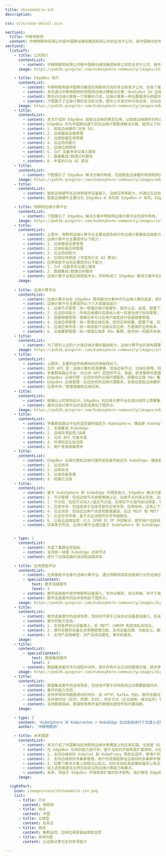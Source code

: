 ```yaml
---
title: chinamobile-iot
description:

css: scss/case-detail.scss

section1:
  title: 中移物联网
  content: 中移物联网有限公司是中国移动通信集团有限公司的全资子公司，是中国移动在物联网领域的主责企业。
section2:
  listLeft:
    - title: 公司简介
      contentList:
        - content: 中移物联网有限公司是中国移动通信集团有限公司的全资子公司，是中国移动在物联网领域的主责企业。公司定位为物联网核心能力的锻造者、物联网专业市场的领导者、全网物联网业务的支撑者、科技型企业改革的示范者。公司聚焦物联网业务能力建设与市场拓展，重点围绕物联网基础通用能力、视频物联网（VIoT）、智能物联网（AIoT）、产业物联网（IIoT）打造物联网核心技术和产品，支撑全网物联网业务发展。
      image: https://pek3b.qingstor.com/kubesphere-community/images/Chinamobile-iot-1.jpeg

    - title: EdgeBox 简介
      contentList:
        - content: 中移物联网是中国移动集团在物联网方向的专业研发子公司，在各个垂直行业都有非常丰富和完成的解决方案。
        - content: 本文通过中移物联网的物联网边缘计算解决方案：OneCyber 5G 边缘网关，简称 OneCyber EdgeBox (下文统称为 EdgeBox)，介绍中国移动在基于 Kubernetes 的物联网边缘计算应用实践。
        - content: 首先对边缘计算做一个简要的介绍，边缘计算是一种在数据源头侧提供运算、存储、网络等的IT能力，用以降低数字化转型的成本、提高资源利用率、增强业务的灵活性。
        - content: 下图展示了边缘计算的总览和分类。图中上半部分称为轻边缘，也叫远边缘，因为边缘计算的算力距离用户和现场比较近，经常作为物联网的网关设备呈现在用户面前。而图中下半部分称为重边缘，也叫近边缘，也就是我们通常所说的 MEC，MEC 的运算、存储、网络等IT能力都比轻边缘强的多，在 MEC 部署的业务的应用就在边缘端处理用户请求和流量，不能处理的才继续上行到中心 DC 或云端。
      image: https://pek3b.qingstor.com/kubesphere-community/images/edgecomputing.png
    - title: 
      contentList:
        - content: 本文介绍的 EdgeBox 就是远边缘的典型应用，以智能边缘硬件的形式部署在用户现场，和云端的边缘计算管理平台进行云边协同，将云端的应用和能力延申到边缘侧。
        - content: EdgeBox 作为中国移动旗下的远边缘计算整体解决方案，提供以下的核心能力：
        - content: 1. 智能边缘硬件(支持 5G)
        - content: 2. 边缘基础设施管理
        - content: 3. 边缘容器应用管理
        - content: 4. 云边协同能力
        - content: 5. 边缘应用商城
        - content: 6. IoT 设备多协议接入服务
        - content: 7. 数据集成/数据分析服务
        - content: 8. 丰富的行业 AI 算法
    - title: 
      contentList:
        - content: 下图展示了 EdgeBox 解决方案的构成，包括智能边缘硬件和物联网边缘计算平台。
      image: https://pek3b.qingstor.com/kubesphere-community/images/edgebox.png
    - title: 
      contentList:
        - content: 智能边缘硬件在边缘侧提供设备接入，边缘应用等能力，并通过云边协同能力和云端的物联网边缘计算平台进行交互。物联网边缘计算平台在云端提供应用商城，边缘管理等能力，并通过标准接口和第三方平台进行对接。
        - content: 智能边缘硬件主要分为 EdgeBox-A 系列和 EdgeBox-V 系列。EdgeBox-A 系列定位为通用边缘 APP 一体机，基于通用 CPU 和标准操作系统，侧重于承载边云一体化应用。而 EdgeBox-V 系列则定位为 AI 机器视觉一体机，通过配置神经网络 ASIC，侧重边缘侧的视频和图像分析。

    - title: 物联网边缘计算平台
      contentList:   
        - content: 下图展示了 EdgeBox 解决方案中物联网边缘计算平台的组件构成。
      image: https://pek3b.qingstor.com/kubesphere-community/images/iot-edgecomputing.png
    - title:
      contentList:
        - content: 上图中，物联网边缘计算平台主要由蓝色部分的边缘计算基础设施能力和红色部分的由应用带来的扩展能力构成。边缘计算基础设施能力的部分称之为边缘计算平台，而由应用带来的扩展能力的部分称之为应用使能平台。
        - content: 边缘计算平台主要提供以下能力：
        - content: 1. 边缘基础设施管理
        - content: 2. 边缘容器应用管理
        - content: 3. 云边协同能力
        - content: 4. 边缘应用商城 (丰富的行业 AI 算法)
        - content: 应用使能平台则主要提供以下能力：
        - content: 1. IoT 设备多协议接入服务
        - content: 2. 数据集成/数据分析服务
        - content: 边缘计算平台和应用使能平台，共同构成了 EdgeBox 解决方案中云端的物联网边缘计算平台。下面就分别对这两个平台进行详细的说明。
      image: 
      
    - title: 边缘计算平台
      contentList:   
        - content: 边缘计算平台在 EdgeBox 整体解决方案中作为边缘计算的底座，提供边缘基础设施和应用的基础管理能力。有了边缘计算平台，才可以通过应用等方式扩展整个解决方案的能力。
        - content: 边缘计算平台主要提供以下六大类基础能力：
        - content: 1. 边缘节点管理：统一管理边缘计算硬件，提供认证、监控、配置下发等功能。
        - content: 2. 云边协同能力：所有边缘硬件资源纳入统一资源池进行协同管理；为边缘应用提供云边数据通道和云边管理通道，让业务在云和边之间无缝协同。
        - content: 3. 容器镜像管理：镜像仓库可以在用户维度进行容器镜像管理。
        - content: 4. 边缘应用管理：统一管理边缘应用，提供应用部署、配置下发、应用监控、远程调试。
        - content: 5. 边缘应用市场：统一收纳客户边缘业务应用，方便维护应用版本、部署模板。
        - content: 6. 云端集群管理：统一管理云端多 K8s 集群，提供统一视图并有效扩展业务规模。
    - title: 
      contentList: 
        - content: 为了提供上述的六大类边缘计算的基础能力，边缘计算平台的架构需要相应的组件和模块进行支撑。边缘计算平台的技术架构如下图所示。
      image: https://pek3b.qingstor.com/kubesphere-community/images/arch-edgecomputing.png
    - title: 
      contentList:   
        - content: 上图中，主要的组件和模块的作用解释如下。
        - content: 北向 API 层：边缘计算的资源建模，包括边缘节点，边缘应用等，同时负责向用户和第三方平台提供北向 REST API，以及持久化和缓存处理。
        - content: 多集群容器云平台：向北向 API 层提供节点，容器，和多集群的管理能力，南向管理 EdgeBox 的云端代理和承载云端代理的 K8s 集群。
        - content: EdgeBox 云端代理：云边协同的云端代理服务，部署在云端 K8s 集群中，提供边缘节点接入和向边缘端的资源同步等。
        - content: EdgeBox 边缘管理：云边协同的边缘代理服务，安装在智能边缘硬件上，提供边缘应用的运行环境和向云端的资源同步等。
        - content: 应用市场：管理镜像和边缘应用。
    - title: 
      contentList:   
        - content: 根据以上的架构设计，EdgeBox 的边缘计算平台在部分组件上需要集成开源软件来避免重复造轮子。其中多集群容器云平台和 EdgeBox 的云端以及边缘代理是选型的重点。
        - content: 最终边缘计算平台的选型结果如下图所示。
      image: https://pek3b.qingstor.com/kubesphere-community/images/edge-computing-platform.png
    - title: 
      contentList:   
        - content: 多集群容器云平台的选型最终敲定为 KubeSphere，理由是 KubeSphere 有如下的优势和能力：   
        - content: 1. 无缝集成 KubeEdge
        - content: 2. 边缘资源监控/运维
        - content: 3. 北向 API 完备丰富
        - content: 4. 开源社区比较活跃
        - content: 5. 用户多商用案例多  
    - title: 
      contentList:   
        - content: EdgeBox 云端代理和边缘代理的选型最终敲定为 KubeEdge，理由是 KubeEdge 拥有如下的优势和能力：
        - content: 1. 云边协同
        - content: 2. 边缘自治
        - content: 3. 边缘设备管理
        - content: 4. 轻量化边缘
    - title: 
      contentList:   
        - content: 基于 KubeSphere 和 KubeEdge 的既有能力，EdgeBox 解决方案也自研和增强了一部分特性，当前包括如下六大类：
        - content: 1. 节点管理：包括边缘节点纳管增强认证，边缘节点的属主信息，边缘节点的预置应用下发，边缘节点的数字连接关联等。
        - content: 2. 节点组：包括节点加入/退出节点组，应用在节点组内自动调度，节点故障时应用重调度，亲和/反亲和调度规则指定。
        - content: 3. 应用市场：包括适用于边缘场景的应用市场，应用审核，应用上下架，合作伙伴开发丰富行业应用，用户购买第三方提供应用。
        - content: 4. 云边消息：包括云边用户消息和数据通道，云边 REST 和 MQTT 双向通道，云边 REST 和 REST 双向通道。
        - content: 5. 云边文件传输：基于云边消息的文件传输服务。
        - content: 6. 公有云运维监控：引入 IPAM 的 IP 冲突解决，提供用户边缘容器运维/监控。
        - content: 综本章节所述，边缘计算平台通过基于 KubeSphere 和 KubeEdge 的开源框架，及规划的自研特性和能力，为 EdgeBox 解决方案提供了边缘计算的基础设施管理和云边协同能力，为物联网应用和平台提供了基础和底座。


    - type: 1
      contentList:
        - content: 丰富了集群监控指标
        - content: 支持统一纳管 KubeEdge 边缘节点
        - content: 提升了边缘容器的调试和运维效率

    - title: 应用使能平台
      contentList:
        - content: 应用使能平台基于边缘计算平台，通过物联网或其他垂直行业的边缘应用，以及相应的云端平台或服务，向用户提供完整的具有云边协同能力的行业解决方案。本章节着重介绍应用使能平台的两种套件，数字连接套件和数据集成套件。
        - specialContent:
            text: 数字连接套件
            level: 3
        - content: 数字连接套件提供物联网设备接入、多协议解析、协议转换、命令下发等一站式连接能力。支持电信级可靠、海量接入、跨机房部署。
        - content: 数字连接套件的技术架构如下图所示。
      image: https://pek3b.qingstor.com/kubesphere-community/images/digital-connecting-kit.png
    - title: 
      contentList:
        - content: 数字连接套件的适用场景，包括但不限于公有协议设备直连接入，私有协议设备接入，设备管理通用能力等。
        - content: 套件的能力包括：
        - content: 1. 支持各种协议设备接入，如 MQTT、LWM2M 和其他私有协议。
        - content: 2. 提供完整的设备生命周期管理功能，支持设备创建、功能定义、数据解析、在线调试等。
        - content: 3. 支持产品物模型，对产品添加属性、事件和服务。
      image: 
    - title:
      contentList:
        - specialContent: 
            text: 数据集成套件
            level: 3
        - content: 数据集成套件作为适配中间件，用于异构平台之间的数据对接，提供多种数据源采集能力和数据目的推送能力，以及数据缓存、抽取、变形等处理能力，打通个各业务孤岛，实现数据互联互通，助力企业数字化转型。数据集成套件的技术架构如下图所示。
      image: https://pek3b.qingstor.com/kubesphere-community/images/digital-intergration-suite.png
    - title:
      contentList:
        - content: 数据集成套件的适用场景，包括但不限于异构系统之间需要数据同步，场景联动，事件触发动作，以及作为规则引擎对采集的数据进行条件过滤等。
        - content: 套件的能力包括：
        - content: 支持多种异构数据源间的同步，如 HTTP、Kafka、MQS、数字连接设备属性、状态等。
        - content: 支持按时间（定时、周期、实时）、同步方式（主动调用、被动监听）等任务触发规则来调度任务。
        - content: 支持数据路由、数据转换等丰富的数据处理控件和内置函数。
      image: 

    - type: 2
      content: 'KubeSphere 对 Kubernetes + KebeEdge 云边系统进行了无侵入式的封装与扩展，完善了边缘容器的运维和监控功能。'
      author: '中移物联网'

    - title: 未来展望
      contentList:
        - content: 本文介绍了中国移动在物联网边缘计算赛道上的应用实践，也就是 5G 边缘网关 EdgeBox 解决方案。EdgeBox 基于 KubeSphere 和 KubeEdge，再加以规划和自研的强大特性和能力，给物联网边缘计算领域带来了开箱即用的整体解决方案。
        - content: 在 EdgeBox 后续的能力迭代中，基于当前的开放和易扩展架构，EdgeBox 规划了丰富的高级特性，例如：
        - content: 1. 支持边缘侧的 Kubelet 和 KubeProxy 等原生组件，使用户的云原生基础设施和资源无需做任何变更即可在边缘部署和应用
        - content: 2. 支持边缘侧的多集群管理，用户的资源能够在边缘侧的多集群中做到协同部署和扩缩容，让用户在边缘侧同样体验到多集群管理的能力
        - content: 3. 将整个解决方案上架移动公有云，同时支持私有部署和服务公有云用户
        - content: 如上这些都是在业界比较前沿的边缘计算能力和模式。
        - content: 未来，得益于 EdgeBox 开放和易扩展的技术架构，我们相信 EdgeBox 必定能够赋能各行各业，为 5G 新基建和数字化转型添砖加瓦。
      image: 

  rightPart:
    icon: /images/case/chinamobile-iot.png
    list:
      - title: 行业
        content: 物联网
      - title: 地点
        content: 中国
      - title: 云类型
        content: 私有云
      - title: 挑战
        content: 集群监控，边缘应用容器运维和监控
      - title: 采用功能
        content: 以边缘计算为主的多项能力

---
```

